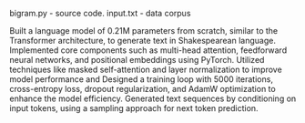 bigram.py - source code.
input.txt - data corpus

Built a language model of 0.21M parameters from scratch, similar to the Transformer architecture, to generate text in Shakespearean language.
Implemented core components such as multi-head attention, feedforward neural networks, and positional embeddings using PyTorch.
Utilized techniques like masked self-attention and layer normalization to improve model performance and Designed a training loop with 5000 iterations, cross-entropy loss, dropout regularization, and AdamW optimization to enhance the model efficiency.
Generated text sequences by conditioning on input tokens, using a sampling approach for next token prediction.
